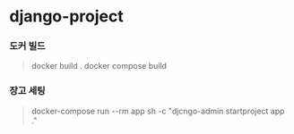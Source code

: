 # django-project

### 도커 빌드

> docker build .
> docker compose build

### 장고 세팅
> docker-compose run --rm app sh -c "djcngo-admin startproject app ."
